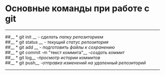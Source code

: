 # Основные команды при работе с git
---

##__ * git init __ _- сделать папку репозиторием_  
##__ * git status __ _- текущий статус репозитория_  
##__ * git add __ _- подготовить файлы к сохранению_  
##__ * git commit -m "текст коммита"__ _-создать коммит_  
##__ * git log__ _-просмотр истории коммитов_  
##__ * git push__ _-отправка изменений на удаленный репозиторий_  

---

